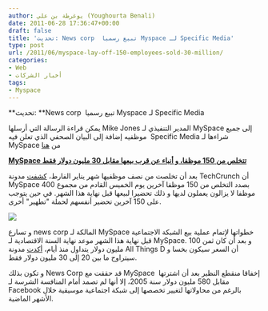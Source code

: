 ```yaml
---
author: يوغرطة بن علي (Youghourta Benali)
date: 2011-06-28 17:36:47+00:00
draft: false
title: 'تحديث: News corp  تبيع رسميا Myspace لـ Specific Media'
type: post
url: /2011/06/myspace-lay-off-150-employees-sold-30-million/
categories:
- Web
- أخبار الشركات
tags:
- Myspace
---
```


**تحديث: **News corp  تبيع رسميا Myspace لـ Specific Media




يمكن قراءة الرسالة التي أرسلها Mike Jones المدير التنفيذي لـ MySpace إلى جميع موظفيه إضافة إلى البيان الصحفي الذي تعلن فيه  Specific Media شراءها لـ MySpace من [هنا](http://techcrunch.com/2011/06/29/myspace-goes-to-specific-media-for-35m-ceo-is-out-press-release/)




[**MySpace تتخلص من 150 موظفا، و أنباء عن قرب بيعها مقابل 30 مليون دولار فقط**](http://www.it-scoop.com/2011/06/myspace-lay-off-150-employees-sold-30-million)


بعد أن تخلصت من نصف موظفيها شهر يناير الفارط، [كشفت](http://techcrunch.com/2011/06/27/myspace-expected-to-lay-off-at-least-150-employees-on-wednesday/) مدونة TechCrunch أن MySpace بصدد التخلص من 150 موظفا آخرين يوم الخميس القادم من مجموع 400 موظفا لا يزالون يعملون لديها و ذلك تحضيرا لبيعها قبل نهاية هذا الشهر. في حين يتوجب على 150 آخرين تحضير أنفسهم لحملة "تطهير" أخرى.

[![](http://www.it-scoop.com/wp-content/uploads/2010/11/myspace-logo.png)
](http://www.it-scoop.com/2011/06/myspace-lay-off-150-employees-sold-30-million)

و تسارع news corp المالكة لـ MySpace خطواتها لإتمام عملية بيع الشبكة الاجتماعية قبل نهاية هذا الشهر موعد نهاية السنة الاقتصادية لـ MySpace. و بعد أن كان ثمن 100 مليون دولار يتداول منذ أيام، [أكدت](http://allthingsd.com/20110628/myspace-sale-process-drags-on-with-an-end-of-week-deal-goal/?p=91261?mod=tweet) مدونة All Things D أن السعر سيكون بخسا و سيتراوح ما بين 20 إلى 30 مليون دولار فقط.

و تكون بذلك News Corp قد حققت مع MySpace  إخفاقا منقطع النظير بعد أن اشترتها مقابل 580 مليون دولار سنة 2005، إلا أنها لم تصمد أمام المنافسة الشرسة لـ Facebook بالرغم من محاولاتها لتغيير تخصصها إلى شبكة اجتماعية موسيقية خلال الأشهر الماضية.
